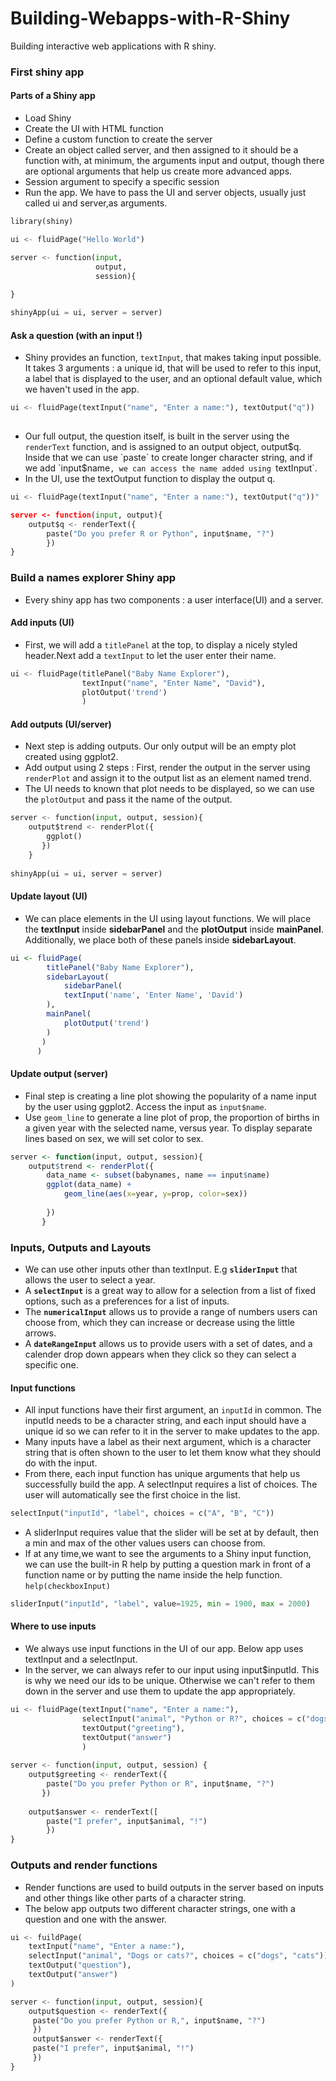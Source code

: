 # Building-Webapps-with-R-Shiny
Building interactive web applications with R shiny.

### First shiny app

#### Parts of a Shiny app
- Load Shiny
- Create the UI with HTML function
- Define a custom function to create the server
- Create an object called server, and then assigned to it should be a function with, at minimum, the arguments input and output, though there are optional arguments that help us create more advanced apps.
- Session argument to specify a specific session
- Run the app. We have to pass the UI and server objects, usually just called ui and server,as arguments.

```python
library(shiny)

ui <- fluidPage("Hello World")

server <- function(input,
                   output,
                   session){
                   
}

shinyApp(ui = ui, server = server)
```

#### Ask a question (with an input !)
- Shiny provides an function, `textInput`, that makes taking input possible. It takes 3 arguments : a unique id, that will be used to refer to this input, a label that is displayed to the user, and an optional default value, which we haven't used in the app.

```python
ui <- fluidPage(textInput("name", "Enter a name:"), textOutput("q"))
    
```

- Our full output, the question itself, is built in the server using the `renderText` function, and is assigned to an output object, output$q. Inside that we can use `paste` to create longer character string, and if we add `input$name`, we can access the name added using `textInput`.
- In the UI, use the textOutput function to display the output q.

```python
ui <- fluidPage(textInput("name", "Enter a name:"), textOutput("q"))"

server <- function(input, output){
    output$q <- renderText({
        paste("Do you prefer R or Python", input$name, "?")
        })
}
```

### Build a names explorer Shiny app
- Every shiny app has two components : a user interface(UI) and a server.

#### Add inputs (UI)
- First, we will add a `titlePanel` at the top, to display a nicely styled header.Next add a `textInput` to let the user enter their name.

```python
ui <- fluidPage(titlePanel("Baby Name Explorer"),
                textInput("name", "Enter Name", "David"),
                plotOutput('trend')
                )
```

#### Add outputs (UI/server)
- Next step is adding outputs. Our only output will be an empty plot created using ggplot2.
- Add output using 2 steps : First, render the output in  the server using `renderPlot` and assign it to the output list as an element named trend.
- The UI needs to known that plot needs to be displayed, so we can use the `plotOutput` and pass it the name of the output.

```python
server <- function(input, output, session){
    output$trend <- renderPlot({
        ggplot()
       })
    }
    
shinyApp(ui = ui, server = server)
```

#### Update layout (UI)
- We can place elements in the UI using layout functions. We will place the **textInput** inside **sidebarPanel** and the **plotOutput** inside **mainPanel**. Additionally, we place both of these panels inside **sidebarLayout**.

```R
ui <- fluidPage(
        titlePanel("Baby Name Explorer"),
        sidebarLayout(
            sidebarPanel(
            textInput('name', 'Enter Name', 'David')
        ),
        mainPanel(
            plotOutput('trend')
        )
       )
      )
```

#### Update output (server)
- Final step is creating a line plot showing the popularity of a name input by the user using ggplot2. Access the input as `input$name`.
- Use `geom_line` to generate a line plot of prop, the proportion of births in a given year with the selected name, versus year. To display separate lines based on sex, we will set color to sex.

```R
server <- function(input, output, session){
    output$trend <- renderPlot({
        data_name <- subset(babynames, name == input$name)
        ggplot(data_name) + 
            geom_line(aes(x=year, y=prop, color=sex))
        
        })
       }
```

### Inputs, Outputs and Layouts
- We can use other inputs other than textInput. E.g **`sliderInput`** that allows the user to select a year.
- A **`selectInput`** is a great way to allow for a selection from a list of fixed options, such as a preferences for a list of inputs.
- The **`numericalInput`** allows us to provide a range of numbers users can choose from, which they can increase or decrease using the little arrows.
- A **`dateRangeInput`** allows us to provide users with a set of dates, and a calender drop down appears when they click so they can select a specific one.

#### Input functions
- All input functions have their first argument, an `inputId` in common. The inputId needs to be a character string, and each input should have a unique id so we can refer to it in the server to make updates to the app.
- Many inputs have a label as their next argument, which is a character string that is often shown to the user to let them know what they should do with the input.
- From there, each input function has unique arguments that help us successfully build the app. A selectInput requires a list of choices. The user will automatically see the first choice in the list.

```python
selectInput("inputId", "label", choices = c("A", "B", "C"))
```

- A sliderInput requires value that the slider will be set at by default, then a min and max of the other values users can choose from.
- If at any time,we want to see the arguments to a Shiny input function, we can use the built-in R help by putting a question mark in front of a function name or by putting the name inside the help function. `help(checkboxInput)`

```python
sliderInput("inputId", "label", value=1925, min = 1900, max = 2000)
```

#### Where to use inputs
- We always use input functions in the UI of our app. Below app uses textInput and a selectInput.
- In the server, we can always refer to our input using input$inputId. This is why we need our ids to be unique. Otherwise we can't refer to them down in the server and use them to update the app appropriately.

```python
ui <- fluidPage(textInput("name", "Enter a name:"),
                selectInput("animal", "Python or R?", choices = c("dogs", "cats")),
                textOutput("greeting"),
                textOutput("answer")
                )
                
server <- function(input, output, session) {
    output$greeting <- renderText({
        paste("Do you prefer Python or R", input$name, "?")
       })
       
    output$answer <- renderText([
        paste("I prefer", input$animal, "!")
        })
}
```

### Outputs and render functions
- Render functions are used to build outputs in the server based on inputs and other things like other parts of a character string.
- The below app outputs two different character strings, one with a question and one with the answer.

```python
ui <- fuildPage(
    textInput("name", "Enter a name:"),
    selectInput("animal", "Dogs or cats?", choices = c("dogs", "cats")),
    textOutput("question"),
    textOutput("answer")
)

server <- function(input, output, session){
    output$question <- renderText({
     paste("Do you prefer Python or R,", input$name, "?")
     })
     output$answer <- renderText({
     paste("I prefer", input$animal, "!")
     })
}
```
   
   























